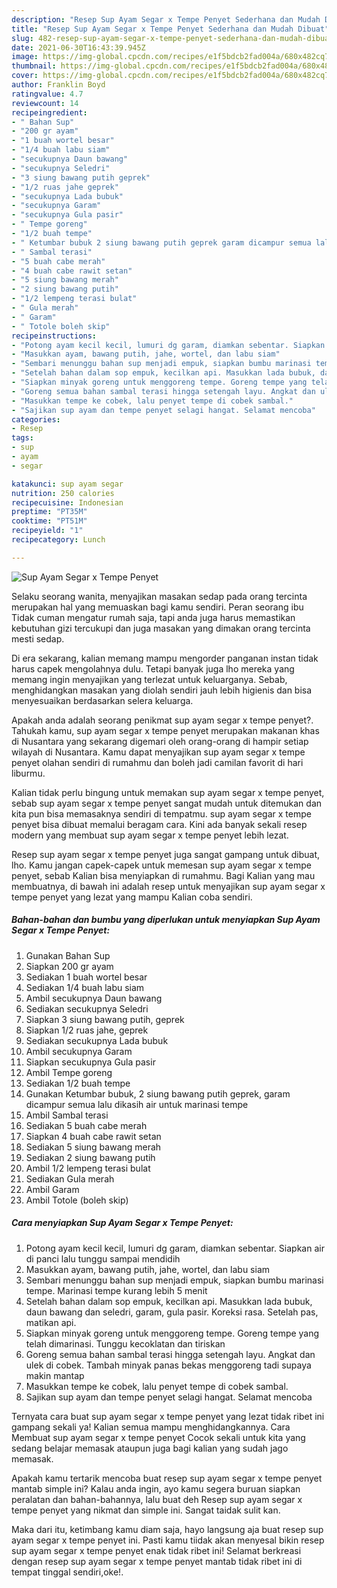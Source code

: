 ```yaml
---
description: "Resep Sup Ayam Segar x Tempe Penyet Sederhana dan Mudah Dibuat"
title: "Resep Sup Ayam Segar x Tempe Penyet Sederhana dan Mudah Dibuat"
slug: 482-resep-sup-ayam-segar-x-tempe-penyet-sederhana-dan-mudah-dibuat
date: 2021-06-30T16:43:39.945Z
image: https://img-global.cpcdn.com/recipes/e1f5bdcb2fad004a/680x482cq70/sup-ayam-segar-x-tempe-penyet-foto-resep-utama.jpg
thumbnail: https://img-global.cpcdn.com/recipes/e1f5bdcb2fad004a/680x482cq70/sup-ayam-segar-x-tempe-penyet-foto-resep-utama.jpg
cover: https://img-global.cpcdn.com/recipes/e1f5bdcb2fad004a/680x482cq70/sup-ayam-segar-x-tempe-penyet-foto-resep-utama.jpg
author: Franklin Boyd
ratingvalue: 4.7
reviewcount: 14
recipeingredient:
- " Bahan Sup"
- "200 gr ayam"
- "1 buah wortel besar"
- "1/4 buah labu siam"
- "secukupnya Daun bawang"
- "secukupnya Seledri"
- "3 siung bawang putih geprek"
- "1/2 ruas jahe geprek"
- "secukupnya Lada bubuk"
- "secukupnya Garam"
- "secukupnya Gula pasir"
- " Tempe goreng"
- "1/2 buah tempe"
- " Ketumbar bubuk 2 siung bawang putih geprek garam dicampur semua lalu dikasih air untuk marinasi tempe"
- " Sambal terasi"
- "5 buah cabe merah"
- "4 buah cabe rawit setan"
- "5 siung bawang merah"
- "2 siung bawang putih"
- "1/2 lempeng terasi bulat"
- " Gula merah"
- " Garam"
- " Totole boleh skip"
recipeinstructions:
- "Potong ayam kecil kecil, lumuri dg garam, diamkan sebentar. Siapkan air di panci lalu tunggu sampai mendidih"
- "Masukkan ayam, bawang putih, jahe, wortel, dan labu siam"
- "Sembari menunggu bahan sup menjadi empuk, siapkan bumbu marinasi tempe. Marinasi tempe kurang lebih 5 menit"
- "Setelah bahan dalam sop empuk, kecilkan api. Masukkan lada bubuk, daun bawang dan seledri, garam, gula pasir. Koreksi rasa. Setelah pas, matikan api."
- "Siapkan minyak goreng untuk menggoreng tempe. Goreng tempe yang telah dimarinasi. Tunggu kecoklatan dan tiriskan"
- "Goreng semua bahan sambal terasi hingga setengah layu. Angkat dan ulek di cobek. Tambah minyak panas bekas menggoreng tadi supaya makin mantap"
- "Masukkan tempe ke cobek, lalu penyet tempe di cobek sambal."
- "Sajikan sup ayam dan tempe penyet selagi hangat. Selamat mencoba"
categories:
- Resep
tags:
- sup
- ayam
- segar

katakunci: sup ayam segar 
nutrition: 250 calories
recipecuisine: Indonesian
preptime: "PT35M"
cooktime: "PT51M"
recipeyield: "1"
recipecategory: Lunch

---
```



![Sup Ayam Segar x Tempe Penyet](https://img-global.cpcdn.com/recipes/e1f5bdcb2fad004a/680x482cq70/sup-ayam-segar-x-tempe-penyet-foto-resep-utama.jpg)

Selaku seorang wanita, menyajikan masakan sedap pada orang tercinta merupakan hal yang memuaskan bagi kamu sendiri. Peran seorang ibu Tidak cuman mengatur rumah saja, tapi anda juga harus memastikan kebutuhan gizi tercukupi dan juga masakan yang dimakan orang tercinta mesti sedap.

Di era  sekarang, kalian memang mampu mengorder panganan instan tidak harus capek mengolahnya dulu. Tetapi banyak juga lho mereka yang memang ingin menyajikan yang terlezat untuk keluarganya. Sebab, menghidangkan masakan yang diolah sendiri jauh lebih higienis dan bisa menyesuaikan berdasarkan selera keluarga. 



Apakah anda adalah seorang penikmat sup ayam segar x tempe penyet?. Tahukah kamu, sup ayam segar x tempe penyet merupakan makanan khas di Nusantara yang sekarang digemari oleh orang-orang di hampir setiap wilayah di Nusantara. Kamu dapat menyajikan sup ayam segar x tempe penyet olahan sendiri di rumahmu dan boleh jadi camilan favorit di hari liburmu.

Kalian tidak perlu bingung untuk memakan sup ayam segar x tempe penyet, sebab sup ayam segar x tempe penyet sangat mudah untuk ditemukan dan kita pun bisa memasaknya sendiri di tempatmu. sup ayam segar x tempe penyet bisa dibuat memalui beragam cara. Kini ada banyak sekali resep modern yang membuat sup ayam segar x tempe penyet lebih lezat.

Resep sup ayam segar x tempe penyet juga sangat gampang untuk dibuat, lho. Kamu jangan capek-capek untuk memesan sup ayam segar x tempe penyet, sebab Kalian bisa menyiapkan di rumahmu. Bagi Kalian yang mau membuatnya, di bawah ini adalah resep untuk menyajikan sup ayam segar x tempe penyet yang lezat yang mampu Kalian coba sendiri.

<!--inarticleads1-->

##### Bahan-bahan dan bumbu yang diperlukan untuk menyiapkan Sup Ayam Segar x Tempe Penyet:

1. Gunakan  Bahan Sup
1. Siapkan 200 gr ayam
1. Sediakan 1 buah wortel besar
1. Sediakan 1/4 buah labu siam
1. Ambil secukupnya Daun bawang
1. Sediakan secukupnya Seledri
1. Siapkan 3 siung bawang putih, geprek
1. Siapkan 1/2 ruas jahe, geprek
1. Sediakan secukupnya Lada bubuk
1. Ambil secukupnya Garam
1. Siapkan secukupnya Gula pasir
1. Ambil  Tempe goreng
1. Sediakan 1/2 buah tempe
1. Gunakan  Ketumbar bubuk, 2 siung bawang putih geprek, garam dicampur semua lalu dikasih air untuk marinasi tempe
1. Ambil  Sambal terasi
1. Sediakan 5 buah cabe merah
1. Siapkan 4 buah cabe rawit setan
1. Sediakan 5 siung bawang merah
1. Sediakan 2 siung bawang putih
1. Ambil 1/2 lempeng terasi bulat
1. Sediakan  Gula merah
1. Ambil  Garam
1. Ambil  Totole (boleh skip)




<!--inarticleads2-->

##### Cara menyiapkan Sup Ayam Segar x Tempe Penyet:

1. Potong ayam kecil kecil, lumuri dg garam, diamkan sebentar. Siapkan air di panci lalu tunggu sampai mendidih
1. Masukkan ayam, bawang putih, jahe, wortel, dan labu siam
1. Sembari menunggu bahan sup menjadi empuk, siapkan bumbu marinasi tempe. Marinasi tempe kurang lebih 5 menit
1. Setelah bahan dalam sop empuk, kecilkan api. Masukkan lada bubuk, daun bawang dan seledri, garam, gula pasir. Koreksi rasa. Setelah pas, matikan api.
1. Siapkan minyak goreng untuk menggoreng tempe. Goreng tempe yang telah dimarinasi. Tunggu kecoklatan dan tiriskan
1. Goreng semua bahan sambal terasi hingga setengah layu. Angkat dan ulek di cobek. Tambah minyak panas bekas menggoreng tadi supaya makin mantap
1. Masukkan tempe ke cobek, lalu penyet tempe di cobek sambal.
1. Sajikan sup ayam dan tempe penyet selagi hangat. Selamat mencoba




Ternyata cara buat sup ayam segar x tempe penyet yang lezat tidak ribet ini gampang sekali ya! Kalian semua mampu menghidangkannya. Cara Membuat sup ayam segar x tempe penyet Cocok sekali untuk kita yang sedang belajar memasak ataupun juga bagi kalian yang sudah jago memasak.

Apakah kamu tertarik mencoba buat resep sup ayam segar x tempe penyet mantab simple ini? Kalau anda ingin, ayo kamu segera buruan siapkan peralatan dan bahan-bahannya, lalu buat deh Resep sup ayam segar x tempe penyet yang nikmat dan simple ini. Sangat taidak sulit kan. 

Maka dari itu, ketimbang kamu diam saja, hayo langsung aja buat resep sup ayam segar x tempe penyet ini. Pasti kamu tiidak akan menyesal bikin resep sup ayam segar x tempe penyet enak tidak ribet ini! Selamat berkreasi dengan resep sup ayam segar x tempe penyet mantab tidak ribet ini di tempat tinggal sendiri,oke!.

